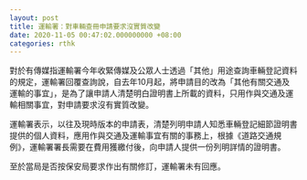 ```yaml
---
layout: post
title: 運輸署：對車輛查冊申請要求沒實質改變
date: 2020-11-05 00:47:02.000000000 +08:00
categories: rthk
---
```


對於有傳媒指運輸署今年收緊傳媒及公眾人士透過「其他」用途查詢車輛登記資料的規定，運輸署回覆查詢說，自去年10月起，將申請目的改為「其他有關交通及運輸的事宜」，是為了讓申請人清楚明白證明書上所載的資料，只用作與交通及運輸相關事宜，對申請要求沒有實質改變。

運輸署表示，以往及現時版本的申請表，清楚列明申請人知悉車輛登記細節證明書提供的個人資料，應用作與交通及運輸事宜有關的事務上，根據《道路交通規例》，運輸署署長需要在費用獲繳付後，向申請人提供一份列明詳情的證明書。

至於當局是否按保安局要求作出有關修訂，運輸署未有回應。
